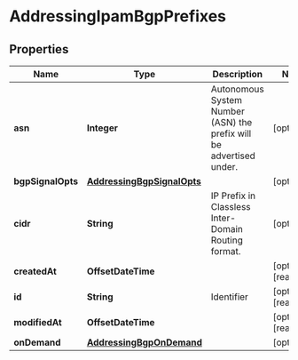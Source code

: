 

# AddressingIpamBgpPrefixes


## Properties

| Name | Type | Description | Notes |
|------------ | ------------- | ------------- | -------------|
|**asn** | **Integer** | Autonomous System Number (ASN) the prefix will be advertised under. |  [optional] |
|**bgpSignalOpts** | [**AddressingBgpSignalOpts**](AddressingBgpSignalOpts.md) |  |  [optional] |
|**cidr** | **String** | IP Prefix in Classless Inter-Domain Routing format. |  [optional] |
|**createdAt** | **OffsetDateTime** |  |  [optional] [readonly] |
|**id** | **String** | Identifier |  [optional] [readonly] |
|**modifiedAt** | **OffsetDateTime** |  |  [optional] [readonly] |
|**onDemand** | [**AddressingBgpOnDemand**](AddressingBgpOnDemand.md) |  |  [optional] |



